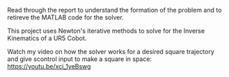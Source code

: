 Read through the report to understand the formation of the problem and to retireve the MATLAB code for the solver.

This project uses Newton's iterative methods to solve for the Inverse Kinematics of a UR5 Cobot. 

Watch my video on how the solver works for a desired square trajectory and give scontrol input to make a square in space: https://youtu.be/xci_1yeBswg

